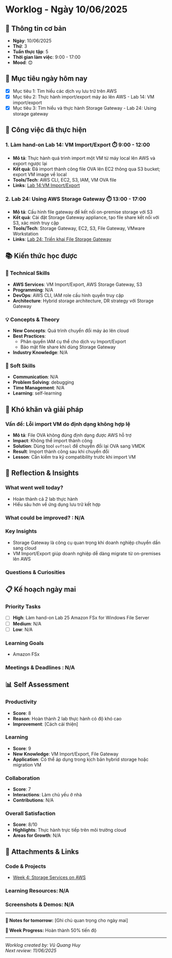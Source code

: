 # Worklog - Ngày 10/06/2025

## 📅 Thông tin cơ bản
- **Ngày**: 10/06/2025
- **Thứ**: 3
- **Tuần thực tập**: 5
- **Thời gian làm việc**: 9:00 - 17:00
- **Mood**: 😊 

## 🎯 Mục tiêu ngày hôm nay
- [x] Mục tiêu 1: Tìm hiểu các dịch vụ lưu trữ trên AWS
- [x] Mục tiêu 2: Thực hành import/export máy ảo lên AWS - Lab 14: VM import/export
- [x] Mục tiêu 3: Tìm hiểu và thực hành Storage Gateway - Lab 24: Using storage gateway

## 💼 Công việc đã thực hiện

### 1. Làm hand-on Lab 14: VM Import/Export ⏱️ 9:00 - 12:00
- **Mô tả**: Thực hành quá trình import một VM từ máy local lên AWS và export ngược lại
- **Kết quả**: Đã import thành công file OVA lên EC2 thông qua S3 bucket; export VM image về local
- **Tools/Tech**: AWS CLI, EC2, S3, IAM, VM OVA file
- **Links**: [Lab 14:VM Import/Export](https://000014.awsstudygroup.com/vi/)

### 2. Lab 24: Using AWS Storage Gateway ⏱️ 13:00 - 17:00
- **Mô tả**: Cấu hình file gateway để kết nối on-premise storage với S3
- **Kết quả**: Cài đặt Storage Gateway appliance, tạo file share kết nối với S3, xác minh truy cập
- **Tools/Tech**: Storage Gateway, EC2, S3, File Gateway, VMware Workstation
- **Links**: [Lab 24: Triển khai File Storage Gateway](https://000024.awsstudygroup.com/vi/)

## 📚 Kiến thức học được

### 🔧 Technical Skills
- **AWS Services**: VM Import/Export, AWS Storage Gateway, S3
- **Programming**: N/A
- **DevOps**: AWS CLI, IAM role cấu hình quyền truy cập
- **Architecture**: Hybrid storage architecture, DR strategy với Storage Gateway

### 💡 Concepts & Theory
- **New Concepts**: Quá trình chuyển đổi máy ảo lên cloud
- **Best Practices**: 
  - Phân quyền IAM cụ thể cho dịch vụ Import/Export
  - Bảo mật file share khi dùng Storage Gateway
- **Industry Knowledge**: N/A

### 🤝 Soft Skills
- **Communication**: N/A
- **Problem Solving**: debugging
- **Time Management**: N/A
- **Learning**: self-learning

## 🚧 Khó khăn và giải pháp

### Vấn đề: Lỗi import VM do định dạng không hợp lệ
- **Mô tả**: File OVA không đúng định dạng được AWS hỗ trợ
- **Impact**: Không thể import thành công
- **Solution**: Dùng tool `ovftool` để chuyển đổi lại OVA sang VMDK
- **Result**: Import thành công sau khi chuyển đổi
- **Lesson**: Cần kiểm tra kỹ compatibility trước khi import VM

## 💭 Reflection & Insights

### What went well today?
- Hoàn thành cả 2 lab thực hành  
- Hiểu sâu hơn về ứng dụng lưu trữ kết hợp

### What could be improved? : N/A
### Key Insights
- Storage Gateway là công cụ quan trọng khi doanh nghiệp chuyển dần sang cloud
- VM Import/Export giúp doanh nghiệp dễ dàng migrate từ on-premises lên AWS

### Questions & Curiosities

## 📋 Kế hoạch ngày mai

### Priority Tasks
- [ ] **High**: Làm hand-on Lab 25 Amazon FSx for Windows File Server
- [ ] **Medium**: N/A
- [ ] **Low**: N/A

### Learning Goals
- Amazon FSx

### Meetings & Deadlines : N/A

## 📊 Self Assessment

### Productivity
- **Score**: 8  
- **Reason**: Hoàn thành 2 lab thực hành có độ khó cao
- **Improvement**: [Cách cải thiện]

### Learning
- **Score**: 9  
- **New Knowledge**: VM Import/Export, File Gateway  
- **Application**: Có thể áp dụng trong kịch bản hybrid storage hoặc migration VM

### Collaboration
- **Score**: 7 
- **Interactions**: Làm chủ yếu ở nhà 
- **Contributions**: N/A

### Overall Satisfaction
- **Score**: 8/10  
- **Highlights**: Thực hành trực tiếp trên môi trường cloud
- **Areas for Growth**: N/A

## 📎 Attachments & Links

### Code & Projects
- [Week 4: Storage Services on AWS](https://www.notion.so/Week-4-Storage-Services-on-AWS-1c0d818002ad8029b6fed6fd4b30bad1?source=copy_link)

### Learning Resources: N/A

### Screenshots & Demos: N/A

---

**📝 Notes for tomorrow:**
[Ghi chú quan trọng cho ngày mai]

**🎯 Week Progress:**
Hoàn thành 50% tiến độ

---
*Worklog created by: Vũ Quang Huy*  
*Next review: 11/06/2025*
